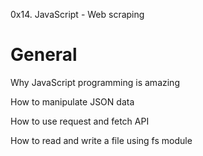 0x14. JavaScript - Web scraping

# General

Why JavaScript programming is amazing

How to manipulate JSON data

How to use request and fetch API

How to read and write a file using fs module
